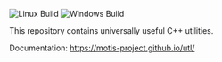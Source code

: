 ![Linux Build](https://github.com/motis-project/utl/workflows/Linux%20Build/badge.svg)
![Windows Build](https://github.com/motis-project/utl/workflows/Windows%20Build/badge.svg)

This repository contains universally useful C++ utilities.

Documentation: https://motis-project.github.io/utl/
